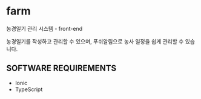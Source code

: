 # farm 
농경일기 관리 시스템 - front-end

농경일기를 작성하고 관리할 수 있으며, 푸쉬알림으로 농사 일정을 쉽게 관리할 수 있습니다.

## SOFTWARE REQUIREMENTS
- Ionic
- TypeScript
